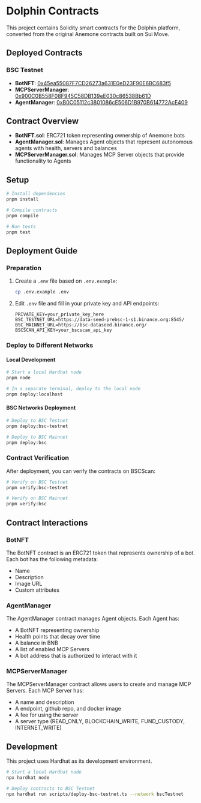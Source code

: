 # Dolphin Contracts

This project contains Solidity smart contracts for the Dolphin platform, converted from the original Anemone contracts built on Sui Move.

## Deployed Contracts

### BSC Testnet
- **BotNFT**: [0x45ea55087F7CD26273a631E0eD23F90E6BC683f5](https://testnet.bscscan.com/address/0x45ea55087F7CD26273a631E0eD23F90E6BC683f5#code)
- **MCPServerManager**: [0x900C0B558F08F945C58DB139eE030c86538Bb61D](https://testnet.bscscan.com/address/0x900C0B558F08F945C58DB139eE030c86538Bb61D#code)
- **AgentManager**: [0xB0C05112c3801086cE506D1B970B614772AcE409](https://testnet.bscscan.com/address/0xB0C05112c3801086cE506D1B970B614772AcE409#code)

## Contract Overview

- **BotNFT.sol**: ERC721 token representing ownership of Anemone bots
- **AgentManager.sol**: Manages Agent objects that represent autonomous agents with health, servers and balances
- **MCPServerManager.sol**: Manages MCP Server objects that provide functionality to Agents

## Setup

```bash
# Install dependencies
pnpm install

# Compile contracts
pnpm compile

# Run tests
pnpm test
```

## Deployment Guide

### Preparation

1. Create a `.env` file based on `.env.example`:
   ```bash
   cp .env.example .env
   ```

2. Edit `.env` file and fill in your private key and API endpoints:
   ```
   PRIVATE_KEY=your_private_key_here
   BSC_TESTNET_URL=https://data-seed-prebsc-1-s1.binance.org:8545/
   BSC_MAINNET_URL=https://bsc-dataseed.binance.org/
   BSCSCAN_API_KEY=your_bscscan_api_key
   ```

### Deploy to Different Networks

#### Local Development

```bash
# Start a local Hardhat node
pnpm node

# In a separate terminal, deploy to the local node
pnpm deploy:localhost
```

#### BSC Networks Deployment

```bash
# Deploy to BSC Testnet
pnpm deploy:bsc-testnet

# Deploy to BSC Mainnet
pnpm deploy:bsc
```

### Contract Verification

After deployment, you can verify the contracts on BSCScan:

```bash
# Verify on BSC Testnet
pnpm verify:bsc-testnet

# Verify on BSC Mainnet
pnpm verify:bsc
```

## Contract Interactions

### BotNFT

The BotNFT contract is an ERC721 token that represents ownership of a bot. Each bot has the following metadata:
- Name
- Description
- Image URL
- Custom attributes

### AgentManager

The AgentManager contract manages Agent objects. Each Agent has:
- A BotNFT representing ownership
- Health points that decay over time
- A balance in BNB
- A list of enabled MCP Servers
- A bot address that is authorized to interact with it

### MCPServerManager

The MCPServerManager contract allows users to create and manage MCP Servers. Each MCP Server has:
- A name and description
- A endpoint, github repo, and docker image
- A fee for using the server
- A server type (READ_ONLY, BLOCKCHAIN_WRITE, FUND_CUSTODY, INTERNET_WRITE)

## Development

This project uses Hardhat as its development environment.

```bash
# Start a local Hardhat node
npx hardhat node

# Deploy contracts to BSC Testnet
npx hardhat run scripts/deploy-bsc-testnet.ts --network bscTestnet
```
